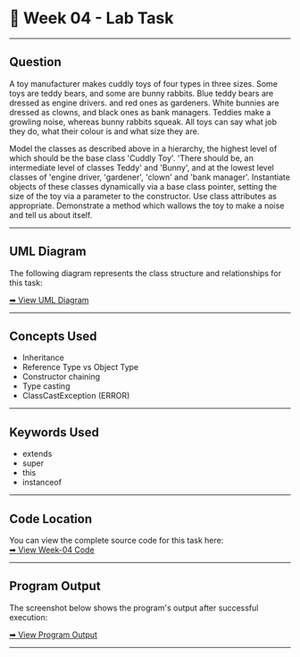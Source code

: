 # **📄 Week 04 - Lab Task**

---

## Question

A toy manufacturer makes cuddly toys of four types in three sizes. Some toys are teddy bears, and some are bunny rabbits. 
Blue teddy bears are dressed as engine drivers. and red ones as gardeners. 
White bunnies are dressed as clowns, and black ones as bank managers. 
Teddies make a growling noise, whereas bunny rabbits squeak. All toys can say what job they do, what their colour is and what size they are.

Model the classes as described above in a hierarchy, the highest level of which should be the base class 'Cuddly Toy'. 
'There should be, an intermediate level of classes Teddy' and 'Bunny', and at the lowest level classes of 'engine driver, 'gardener', 'clown' and 'bank manager'. 
Instantiate objects of these classes dynamically via a base class pointer, setting the size of the toy via a parameter to the constructor. 
Use class attributes as appropriate. Demonstrate a method which wallows the toy to make a noise and tell us about itself.

---

## UML Diagram

The following diagram represents the class structure and relationships for this task:

[➡ View UML Diagram](./uml.png)

---

## Concepts Used

- Inheritance 
- Reference Type vs Object Type
- Constructor chaining 
- Type casting
- ClassCastException (ERROR)

---

## Keywords Used

- extends 
- super
- this
- instanceof

---

## Code Location
You can view the complete source code for this task here:  
[➡ View Week-04 Code](./code)

---

## Program Output

The screenshot below shows the program's output after successful execution:

[➡ View Program Output](./output.png)

---